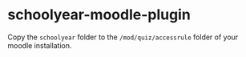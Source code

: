 # schoolyear-moodle-plugin

Copy the `schoolyear` folder to the `/mod/quiz/accessrule` folder of your moodle installation.